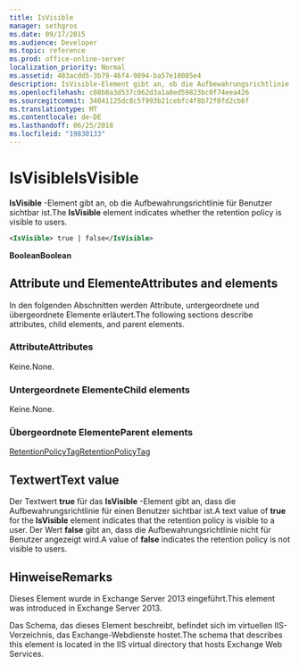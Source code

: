 ```yaml
---
title: IsVisible
manager: sethgros
ms.date: 09/17/2015
ms.audience: Developer
ms.topic: reference
ms.prod: office-online-server
localization_priority: Normal
ms.assetid: 403acdd5-3b79-46f4-9894-ba57e10085e4
description: IsVisible-Element gibt an, ob die Aufbewahrungsrichtlinie für Benutzer sichtbar ist.
ms.openlocfilehash: c08b8a3d537c062d3a1a8ed59823bc0f74eea426
ms.sourcegitcommit: 34041125dc8c5f993b21cebfc4f8b72f0fd2cb6f
ms.translationtype: MT
ms.contentlocale: de-DE
ms.lasthandoff: 06/25/2018
ms.locfileid: "19830133"
---
```

# <a name="isvisible"></a><span data-ttu-id="aedb5-103">IsVisible</span><span class="sxs-lookup"><span data-stu-id="aedb5-103">IsVisible</span></span>

<span data-ttu-id="aedb5-104">**IsVisible** -Element gibt an, ob die Aufbewahrungsrichtlinie für Benutzer sichtbar ist.</span><span class="sxs-lookup"><span data-stu-id="aedb5-104">The **IsVisible** element indicates whether the retention policy is visible to users.</span></span> 
  
```XML
<IsVisible> true | false</IsVisible>
```

 <span data-ttu-id="aedb5-105">**Boolean**</span><span class="sxs-lookup"><span data-stu-id="aedb5-105">**Boolean**</span></span>
## <a name="attributes-and-elements"></a><span data-ttu-id="aedb5-106">Attribute und Elemente</span><span class="sxs-lookup"><span data-stu-id="aedb5-106">Attributes and elements</span></span>

<span data-ttu-id="aedb5-107">In den folgenden Abschnitten werden Attribute, untergeordnete und übergeordnete Elemente erläutert.</span><span class="sxs-lookup"><span data-stu-id="aedb5-107">The following sections describe attributes, child elements, and parent elements.</span></span>
  
### <a name="attributes"></a><span data-ttu-id="aedb5-108">Attribute</span><span class="sxs-lookup"><span data-stu-id="aedb5-108">Attributes</span></span>

<span data-ttu-id="aedb5-109">Keine.</span><span class="sxs-lookup"><span data-stu-id="aedb5-109">None.</span></span>
  
### <a name="child-elements"></a><span data-ttu-id="aedb5-110">Untergeordnete Elemente</span><span class="sxs-lookup"><span data-stu-id="aedb5-110">Child elements</span></span>

<span data-ttu-id="aedb5-111">Keine.</span><span class="sxs-lookup"><span data-stu-id="aedb5-111">None.</span></span>
  
### <a name="parent-elements"></a><span data-ttu-id="aedb5-112">Übergeordnete Elemente</span><span class="sxs-lookup"><span data-stu-id="aedb5-112">Parent elements</span></span>

[<span data-ttu-id="aedb5-113">RetentionPolicyTag</span><span class="sxs-lookup"><span data-stu-id="aedb5-113">RetentionPolicyTag</span></span>](retentionpolicytag.md)
  
## <a name="text-value"></a><span data-ttu-id="aedb5-114">Textwert</span><span class="sxs-lookup"><span data-stu-id="aedb5-114">Text value</span></span>

<span data-ttu-id="aedb5-115">Der Textwert **true** für das **IsVisible** -Element gibt an, dass die Aufbewahrungsrichtlinie für einen Benutzer sichtbar ist.</span><span class="sxs-lookup"><span data-stu-id="aedb5-115">A text value of **true** for the **IsVisible** element indicates that the retention policy is visible to a user.</span></span> <span data-ttu-id="aedb5-116">Der Wert **false** gibt an, dass die Aufbewahrungsrichtlinie nicht für Benutzer angezeigt wird.</span><span class="sxs-lookup"><span data-stu-id="aedb5-116">A value of **false** indicates the retention policy is not visible to users.</span></span> 
  
## <a name="remarks"></a><span data-ttu-id="aedb5-117">Hinweise</span><span class="sxs-lookup"><span data-stu-id="aedb5-117">Remarks</span></span>

<span data-ttu-id="aedb5-118">Dieses Element wurde in Exchange Server 2013 eingeführt.</span><span class="sxs-lookup"><span data-stu-id="aedb5-118">This element was introduced in Exchange Server 2013.</span></span>
  
<span data-ttu-id="aedb5-119">Das Schema, das dieses Element beschreibt, befindet sich im virtuellen IIS-Verzeichnis, das Exchange-Webdienste hostet.</span><span class="sxs-lookup"><span data-stu-id="aedb5-119">The schema that describes this element is located in the IIS virtual directory that hosts Exchange Web Services.</span></span>
  

